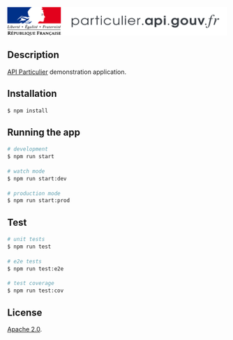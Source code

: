 <img src="logo.svg" />

## Description

[API Particulier](https://particulier.api.gouv.fr/) demonstration application.

## Installation

```bash
$ npm install
```

## Running the app

```bash
# development
$ npm run start

# watch mode
$ npm run start:dev

# production mode
$ npm run start:prod
```

## Test

```bash
# unit tests
$ npm run test

# e2e tests
$ npm run test:e2e

# test coverage
$ npm run test:cov
```

## License

[Apache 2.0](https://www.apache.org/licenses/LICENSE-2.0).
